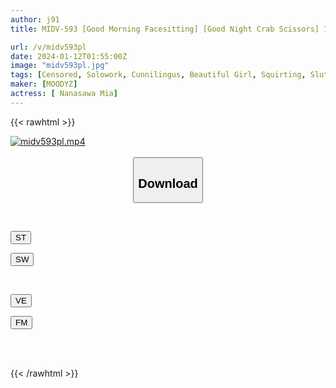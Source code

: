 ```yaml
---
author: j91
title: MIDV-593 [Good Morning Facesitting] [Good Night Crab Scissors] 10 Days Of Greedy Cunnilingus Life With The Little Devil Slut Mia Who Makes Me Lick Her Pussy Mia Nanasawa

url: /v/midv593pl
date: 2024-01-12T01:55:00Z
image: "midv593pl.jpg"
tags: [Censored, Solowork, Cunnilingus, Beautiful Girl, Squirting, Slut, Slender	]
maker: [MOODYZ]
actress: [ Nanasawa Mia]
---
```



{{< rawhtml >}}

<div class="video" data-videoid="zXpezR8zx4TY3rV">
    <a href="javascript:;">
        <img src="/v/midv593pl/midv593pl.jpg" width="WIDTH" height="HEIGHT" alt="midv593pl.mp4" loading="lazy">
    </a>
</div>

<script type="text/javascript" src="https://j91.asia/asset/on-demand-st.js"></script>

<br>
  <link rel="stylesheet" href="https://j91.asia/asset/bs5.css">
  
  <center>
  <button class="btn btn-primary" type="button" data-bs-toggle="collapse" data-bs-target=".multi-collapse" aria-expanded="false" aria-controls="multiCollapseExample1 multiCollapseExample2"><h2>Download</h2></button></center>
</p>
<div class="row">
  <div class="col">
    <div class="collapse multi-collapse" id="multiCollapseExample1">
      <div class="card card-body">
	      	      <br>
<div class="buttons">  
<p><a href="https://streamtape.to/v/zXpezR8zx4TY3rV" target="_blank"><button class="btn-hover color-3"><i class="fa fa-download"></i> ST</button></a></p>
<p><a href="https://flaswish.com/rc7e2kjhto80" target="_blank"><button class="btn-hover color-2"><i class="fa fa-download"></i> SW</button></a></p></div>
    </div>
  </div>
</div>
  <div class="col">
    <div class="collapse multi-collapse" id="multiCollapseExample2">
      <div class="card card-body">
	      <br>
<div class="buttons">
<p><a href="https://veev.to/d/2HsICgpAzi38belfVwhYEBkmX9Y5Uel5rNG1pUK" target="_blank"><button class="btn-hover color-9"><i class="fa fa-download"></i> VE</button></a></p>
<p><a href="https://filemoon.sx/d/ldbahvcbatxo" target="_blank"><button class="btn-hover color-8"><i class="fa fa-download"></i> FM</button></a></p></div>
<br><br>
      </div>
    </div>
  </div>
</div>

{{< /rawhtml >}}